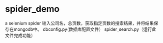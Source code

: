 # spider_demo
a selenium spider
输入公司名，总页数，获取指定页数的搜索结果，并将结果保存在mongodb中。
dbconfig.py(数据库配置文件）
spider_search.py（运行此文件完成功能）
